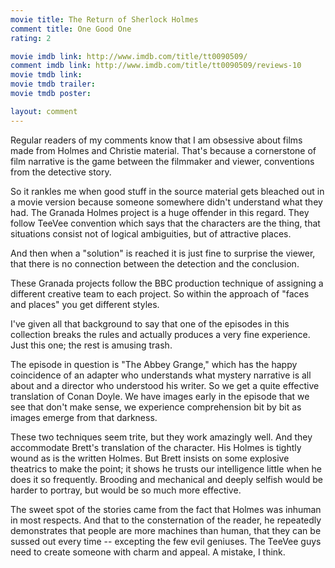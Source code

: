 ```yaml
---
movie title: The Return of Sherlock Holmes
comment title: One Good One
rating: 2

movie imdb link: http://www.imdb.com/title/tt0090509/
comment imdb link: http://www.imdb.com/title/tt0090509/reviews-10
movie tmdb link: 
movie tmdb trailer: 
movie tmdb poster: 

layout: comment
---
```


Regular readers of my comments know that I am obsessive about films made from Holmes and Christie material. That's because a cornerstone of film narrative is the game between the filmmaker and viewer, conventions from the detective story.

So it rankles me when good stuff in the source material gets bleached out in a movie version because someone somewhere didn't understand what they had. The Granada Holmes project is a huge offender in this regard. They follow TeeVee convention which says that the characters are the thing, that situations consist not of logical ambiguities, but of attractive places. 

And then when a "solution" is reached it is just fine to surprise the viewer, that there is no connection between the detection and the conclusion. 

These Granada projects follow the BBC production technique of assigning a different creative team to each project. So within the approach of "faces and places" you get different styles. 

I've given all that background to say that one of the episodes in this collection breaks the rules and actually produces a very fine experience. Just this one; the rest is amusing trash.

The episode in question is "The Abbey Grange," which has the happy coincidence of an adapter who understands what mystery narrative is all about and a director who understood his writer. So we get a quite effective translation of Conan Doyle. We have images early in the episode that we see that don't make sense, we experience comprehension bit by bit as images emerge from that darkness. 

These two techniques seem trite, but they work amazingly well. And they accommodate Brett's translation of the character. His Holmes is tightly wound as is the written Holmes. But Brett insists on some explosive theatrics to make the point; it shows he trusts our intelligence little when he does it so frequently. Brooding and mechanical and deeply selfish would be harder to portray, but would be so much more effective.

The sweet spot of the stories came from the fact that Holmes was inhuman in most respects. And that to the consternation of the reader, he repeatedly demonstrates that people are more machines than human, that they can be sussed out every time -- excepting the few evil geniuses. The TeeVee guys need to create someone with charm and appeal. A mistake, I think.